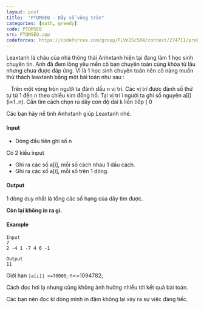 ```yaml
---
layout: post
title:  "PTQMSEQ - Dãy số vòng tròn"
categories: [math, greedy]
code: PTQMSEQ
src: PTQMSEQ.cpp
codeforces: https://codeforces.com/group/FLVn1Sc504/contest/274711/problem/G
---
```




  



Leaxtanh là cháu của nhà thông thái Anhxtanh hiện tại đang làm 1 học sinh chuyên tin. Anh đã đem lòng yêu mến cô bạn chuyên toán cùng khóa từ lâu nhưng chưa được đáp ứng. Vì là 1 học sinh chuyên toán nên cô nàng muốn thử thách leaxtanh bằng một bài toán như sau : 

   Trên một vòng tròn người ta đánh dấu n vị trí. Các vị trí được đánh số thứ tự từ 1 đến n theo chiều kim đồng hồ. Tại vị trí i người ta ghi số nguyên a\[i\] (i=1..n). Cần tìm cách chọn ra dãy con độ dài k liên tiếp ( 0

Các bạn hãy nể tình Anhxtanh giúp Leaxtanh nhé.

#### Input

+  Dòng đầu tiên ghi số n

Có 2 kiểu input
+  Ghi ra các số a\[i\], mỗi số cách nhau 1 dấu cách.
+  Ghi ra các số a\[i\], mỗi số trên 1 dòng.

#### Output

1 dòng duy nhất là tổng các số hạng của dãy tìm được.

**Còn lại không in ra gì.**

#### Example

```
Input
7
2 -4 1 -7 4 6 -1

Output
11
```

Giới hạn `|a[i]| <=70000`; n<=1094782;  

Cách đọc hơi lạ nhưng cũng không ảnh hưởng nhiều tới kết quả bài toán.

Các bạn nên đọc kĩ dòng mình in đậm không lại xảy ra sự việc đáng tiếc.

<!--more-->

